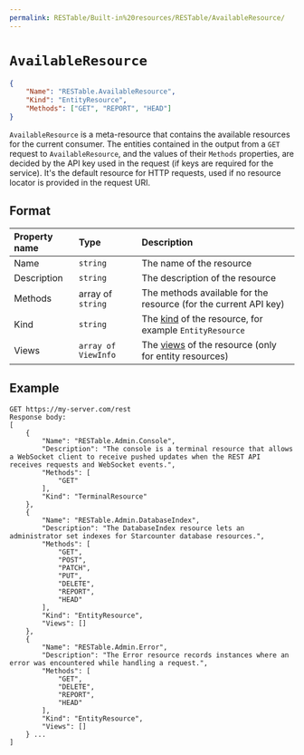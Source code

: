 ```yaml
---
permalink: RESTable/Built-in%20resources/RESTable/AvailableResource/
---
```


# `AvailableResource`

```json
{
    "Name": "RESTable.AvailableResource",
    "Kind": "EntityResource",
    "Methods": ["GET", "REPORT", "HEAD"]
}
```

`AvailableResource` is a meta-resource that contains the available resources for the current consumer. The entities contained in the output from a `GET` request to `AvailableResource`, and the values of their `Methods` properties, are decided by the API key used in the request (if keys are required for the service). It's the default resource for HTTP requests, used if no resource locator is provided in the request URI.

## Format

Property name | Type                | Description
:------------ | :------------------ | :--------------------------------------------------------------------------------------------------------------------
Name          | `string`            | The name of the resource
Description   | `string`            | The description of the resource
Methods       | array of `string`   | The methods available for the resource (for the current API key)
Kind          | `string`            | The [kind](../../Developing%20a%20RESTable%20API/Registering%20resources) of the resource, for example `EntityResource`
Views         | `array of ViewInfo` | The [views](../../../Consuming%20a%20RESTable%20API/URI/Resource#views) of the resource (only for entity resources)

## Example

```
GET https://my-server.com/rest
Response body:
[
    {
        "Name": "RESTable.Admin.Console",
        "Description": "The console is a terminal resource that allows a WebSocket client to receive pushed updates when the REST API receives requests and WebSocket events.",
        "Methods": [
            "GET"
        ],
        "Kind": "TerminalResource"
    },
    {
        "Name": "RESTable.Admin.DatabaseIndex",
        "Description": "The DatabaseIndex resource lets an administrator set indexes for Starcounter database resources.",
        "Methods": [
            "GET",
            "POST",
            "PATCH",
            "PUT",
            "DELETE",
            "REPORT",
            "HEAD"
        ],
        "Kind": "EntityResource",
        "Views": []
    },
    {
        "Name": "RESTable.Admin.Error",
        "Description": "The Error resource records instances where an error was encountered while handling a request.",
        "Methods": [
            "GET",
            "DELETE",
            "REPORT",
            "HEAD"
        ],
        "Kind": "EntityResource",
        "Views": []
    } ...
]
```
